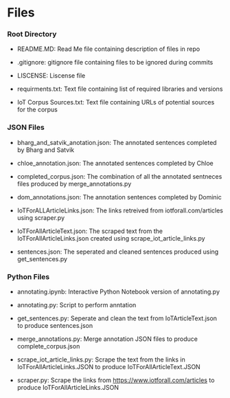 
# Files

###  Root Directory

 - README.MD: Read Me file containing description of files in repo

 - .gitignore: gitignore file containing files to be ignored during commits

 - LISCENSE: Liscense file

 - requirments.txt: Text file containing list of required libraries and versions

 - IoT Corpus Sources.txt: Text file containing URLs of potential sources for the corpus

### JSON Files

 - bharg_and_satvik_anotation.json: The annotated sentences completed by Bharg and Satvik

 - chloe_annotation.json: The annotated sentences completed by Chloe

 - completed_corpus.json: The combination of all the annotated sentneces files produced by merge_annotations.py

 - dom_annotations.json: The annotation sentences completed by Dominic

 - IoTForALLArticleLinks.json: The links retreived from iotforall.com/articles using scraper.py

 - IoTForAllArticleText.json: The scraped text from the IoTForAllArticleLinks.json created using scrape_iot_article_links.py

 - sentences.json: The seperated and cleaned sentences produced using get_sentences.py

### Python Files

 - annotating.ipynb: Interactive Python Notebook version of annotating.py

 - annotating.py: Script to perform anntation

 - get_sentences.py: Seperate and clean the text from IoTArticleText.json to produce sentences.json

 - merge_annotations.py: Merge annotation JSON files to produce complete_corpus.json

 - scrape_iot_article_links.py: Scrape the text from the links in IoTForAllArticleLinks.JSON to produce IoTForAllArticleText.JSON

 - scraper.py: Scrape the links from https://www.iotforall.com/articles to produce IoTForAllArticleLinks.JSON